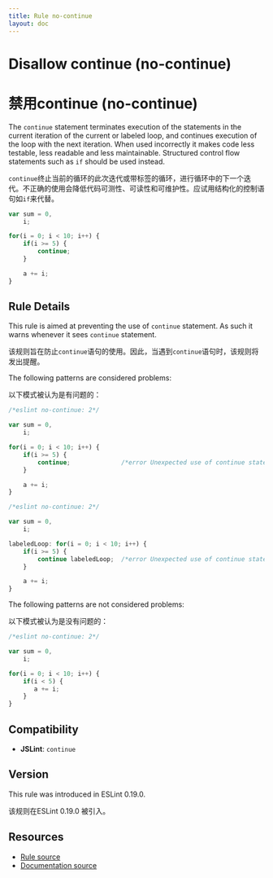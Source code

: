```yaml
---
title: Rule no-continue
layout: doc
---
```

<!-- Note: No pull requests accepted for this file. See README.md in the root directory for details. -->
# Disallow continue (no-continue)

# 禁用continue (no-continue)

The `continue` statement terminates execution of the statements in the current iteration of the current or labeled loop, and continues execution of the loop with the next iteration. When used incorrectly it makes code less testable, less readable and less maintainable. Structured control flow statements such as `if` should be used instead.

`continue`终止当前的循环的此次迭代或带标签的循环，进行循环中的下一个迭代。不正确的使用会降低代码可测性、可读性和可维护性。应试用结构化的控制语句如`if`来代替。

```js
var sum = 0,
    i;

for(i = 0; i < 10; i++) {
    if(i >= 5) {
        continue;
    }

    a += i;
}
```

## Rule Details

This rule is aimed at preventing the use of `continue` statement.
As such it warns whenever it sees `continue` statement.

该规则旨在防止`continue`语句的使用。因此，当遇到`continue`语句时，该规则将发出提醒。

The following patterns are considered problems:

以下模式被认为是有问题的：

```js
/*eslint no-continue: 2*/

var sum = 0,
    i;

for(i = 0; i < 10; i++) {
    if(i >= 5) {
        continue;              /*error Unexpected use of continue statement*/
    }

    a += i;
}
```

```js
/*eslint no-continue: 2*/

var sum = 0,
    i;

labeledLoop: for(i = 0; i < 10; i++) {
    if(i >= 5) {
        continue labeledLoop;  /*error Unexpected use of continue statement*/
    }

    a += i;
}
```

The following patterns are not considered problems:

以下模式被认为是没有问题的：

```js
/*eslint no-continue: 2*/

var sum = 0,
    i;

for(i = 0; i < 10; i++) {
    if(i < 5) {
       a += i;
    }
}
```

## Compatibility

* **JSLint**: `continue`

## Version

This rule was introduced in ESLint 0.19.0.

该规则在ESLint 0.19.0 被引入。

## Resources

* [Rule source](https://github.com/eslint/eslint/tree/master/lib/rules/no-continue.js)
* [Documentation source](https://github.com/eslint/eslint/tree/master/docs/rules/no-continue.md)
